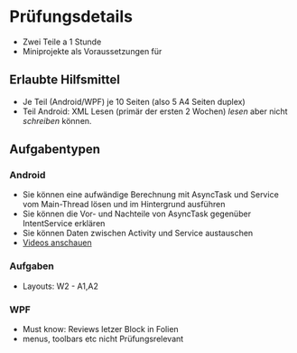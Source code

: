 # Prüfungsdetails

* Zwei Teile a 1 Stunde
* Miniprojekte als Voraussetzungen für

## Erlaubte Hilfsmittel

* Je Teil (Android/WPF) je 10 Seiten (also 5 A4 Seiten duplex)
* Teil Android: XML Lesen (primär der ersten 2 Wochen) *lesen* aber nicht *schreiben* können.

## Aufgabentypen

### Android

* Sie können eine aufwändige Berechnung mit AsyncTask und Service vom Main-Thread lösen und im Hintergrund ausführen
* Sie können die Vor- und Nachteile von AsyncTask gegenüber IntentService erklären
* Sie können Daten zwischen Activity und Service austauschen
* [Videos anschauen](https://www.youtube.com/watch?v=xAKnPtbfNfY&list=PLg-UKERBljNy2Yem3RJkYL1V70dpzkysC)

### Aufgaben
* Layouts: W2 - A1,A2

### WPF
* Must know: Reviews letzer Block in Folien
* menus, toolbars etc nicht Prüfungsrelevant
